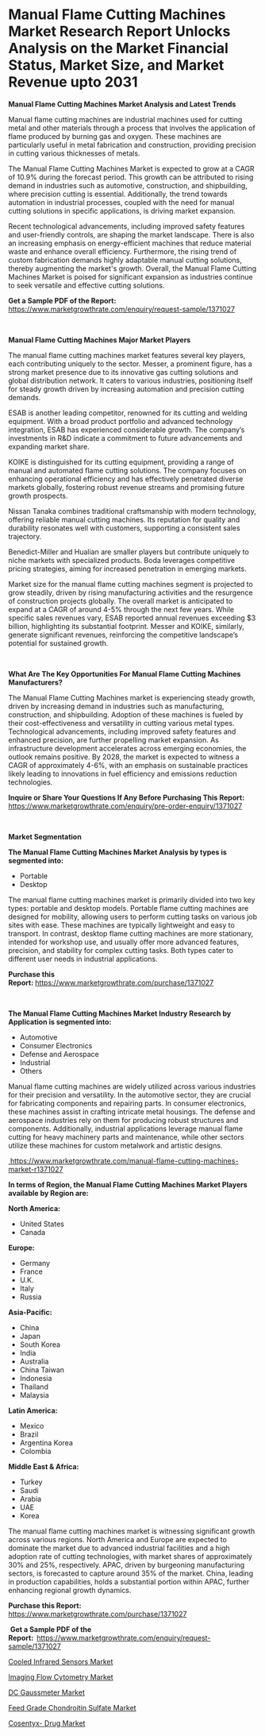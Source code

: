 <p><h1>Manual Flame Cutting Machines Market Research Report Unlocks Analysis on the Market Financial Status, Market Size, and Market Revenue upto 2031</h1></p><p><strong>Manual Flame Cutting Machines Market Analysis and Latest Trends</strong></p>
<p><p>Manual flame cutting machines are industrial machines used for cutting metal and other materials through a process that involves the application of flame produced by burning gas and oxygen. These machines are particularly useful in metal fabrication and construction, providing precision in cutting various thicknesses of metals. </p><p>The Manual Flame Cutting Machines Market is expected to grow at a CAGR of 10.9% during the forecast period. This growth can be attributed to rising demand in industries such as automotive, construction, and shipbuilding, where precision cutting is essential. Additionally, the trend towards automation in industrial processes, coupled with the need for manual cutting solutions in specific applications, is driving market expansion. </p><p>Recent technological advancements, including improved safety features and user-friendly controls, are shaping the market landscape. There is also an increasing emphasis on energy-efficient machines that reduce material waste and enhance overall efficiency. Furthermore, the rising trend of custom fabrication demands highly adaptable manual cutting solutions, thereby augmenting the market's growth. Overall, the Manual Flame Cutting Machines Market is poised for significant expansion as industries continue to seek versatile and effective cutting solutions.</p></p>
<p><strong>Get a Sample PDF of the Report:&nbsp;</strong> <a href="https://www.marketgrowthrate.com/enquiry/request-sample/1371027">https://www.marketgrowthrate.com/enquiry/request-sample/1371027</a></p>
<p>&nbsp;</p>
<p><strong>Manual Flame Cutting Machines Major Market Players</strong></p>
<p><p>The manual flame cutting machines market features several key players, each contributing uniquely to the sector. Messer, a prominent figure, has a strong market presence due to its innovative gas cutting solutions and global distribution network. It caters to various industries, positioning itself for steady growth driven by increasing automation and precision cutting demands.</p><p>ESAB is another leading competitor, renowned for its cutting and welding equipment. With a broad product portfolio and advanced technology integration, ESAB has experienced considerable growth. The company’s investments in R&D indicate a commitment to future advancements and expanding market share.</p><p>KOIKE is distinguished for its cutting equipment, providing a range of manual and automated flame cutting solutions. The company focuses on enhancing operational efficiency and has effectively penetrated diverse markets globally, fostering robust revenue streams and promising future growth prospects.</p><p>Nissan Tanaka combines traditional craftsmanship with modern technology, offering reliable manual cutting machines. Its reputation for quality and durability resonates well with customers, supporting a consistent sales trajectory.</p><p>Benedict-Miller and Hualian are smaller players but contribute uniquely to niche markets with specialized products. Boda leverages competitive pricing strategies, aiming for increased penetration in emerging markets.</p><p>Market size for the manual flame cutting machines segment is projected to grow steadily, driven by rising manufacturing activities and the resurgence of construction projects globally. The overall market is anticipated to expand at a CAGR of around 4-5% through the next few years. While specific sales revenues vary, ESAB reported annual revenues exceeding $3 billion, highlighting its substantial footprint. Messer and KOIKE, similarly, generate significant revenues, reinforcing the competitive landscape’s potential for sustained growth.</p></p>
<p>&nbsp;</p>
<p><strong>What Are The Key Opportunities For Manual Flame Cutting Machines Manufacturers?</strong></p>
<p><p>The Manual Flame Cutting Machines market is experiencing steady growth, driven by increasing demand in industries such as manufacturing, construction, and shipbuilding. Adoption of these machines is fueled by their cost-effectiveness and versatility in cutting various metal types. Technological advancements, including improved safety features and enhanced precision, are further propelling market expansion. As infrastructure development accelerates across emerging economies, the outlook remains positive. By 2028, the market is expected to witness a CAGR of approximately 4-6%, with an emphasis on sustainable practices likely leading to innovations in fuel efficiency and emissions reduction technologies.</p></p>
<p><strong>Inquire or Share Your Questions If Any Before Purchasing This Report:</strong> <a href="https://www.marketgrowthrate.com/enquiry/pre-order-enquiry/1371027">https://www.marketgrowthrate.com/enquiry/pre-order-enquiry/1371027</a></p>
<p>&nbsp;</p>
<p><strong>Market Segmentation</strong></p>
<p><strong>The Manual Flame Cutting Machines Market Analysis by types is segmented into:</strong></p>
<p><ul><li>Portable</li><li>Desktop</li></ul></p>
<p><p>The manual flame cutting machines market is primarily divided into two key types: portable and desktop models. Portable flame cutting machines are designed for mobility, allowing users to perform cutting tasks on various job sites with ease. These machines are typically lightweight and easy to transport. In contrast, desktop flame cutting machines are more stationary, intended for workshop use, and usually offer more advanced features, precision, and stability for complex cutting tasks. Both types cater to different user needs in industrial applications.</p></p>
<p><strong>Purchase this Report:&nbsp;</strong><a href="https://www.marketgrowthrate.com/purchase/1371027">https://www.marketgrowthrate.com/purchase/1371027</a></p>
<p>&nbsp;</p>
<p><strong>The Manual Flame Cutting Machines Market Industry Research by Application is segmented into:</strong></p>
<p><ul><li>Automotive</li><li>Consumer Electronics</li><li>Defense and Aerospace</li><li>Industrial</li><li>Others</li></ul></p>
<p><p>Manual flame cutting machines are widely utilized across various industries for their precision and versatility. In the automotive sector, they are crucial for fabricating components and repairing parts. In consumer electronics, these machines assist in crafting intricate metal housings. The defense and aerospace industries rely on them for producing robust structures and components. Additionally, industrial applications leverage manual flame cutting for heavy machinery parts and maintenance, while other sectors utilize these machines for custom metalwork and artistic designs.</p></p>
<p><a href="https://www.marketgrowthrate.com/manual-flame-cutting-machines-market-r1371027">&nbsp;https://www.marketgrowthrate.com/manual-flame-cutting-machines-market-r1371027</a></p>
<p><strong>In terms of Region, the Manual Flame Cutting Machines Market Players available by Region are:</strong></p>
<p>
    <p> <strong> North America: </strong>
        <ul>
            <li>United States</li>
            <li>Canada</li>
        </ul>
        </p> 
    <p> <strong> Europe: </strong>
        <ul>
            <li>Germany</li>
            <li>France</li>
            <li>U.K.</li>
            <li>Italy</li>
            <li>Russia</li>
        </ul>
        </p> 
    <p> <strong> Asia-Pacific: </strong>
        <ul>
            <li>China</li>
            <li>Japan</li>
            <li>South Korea</li>
            <li>India</li>
            <li>Australia</li>
            <li>China Taiwan</li>
            <li>Indonesia</li>
            <li>Thailand</li>
            <li>Malaysia</li>
        </ul>
        </p> 
    <p> <strong> Latin America: </strong>
        <ul>
            <li>Mexico</li>
            <li>Brazil</li>
            <li>Argentina Korea</li>
            <li>Colombia</li>
        </ul>
        </p> 
    <p> <strong> Middle East & Africa: </strong>
        <ul>
            <li>Turkey</li>
            <li>Saudi</li>
            <li>Arabia</li>
            <li>UAE</li>
            <li>Korea</li>
        </ul>
    </p>
    </p>
<p><p>The manual flame cutting machines market is witnessing significant growth across various regions. North America and Europe are expected to dominate the market due to advanced industrial facilities and a high adoption rate of cutting technologies, with market shares of approximately 30% and 25%, respectively. APAC, driven by burgeoning manufacturing sectors, is forecasted to capture around 35% of the market. China, leading in production capabilities, holds a substantial portion within APAC, further enhancing regional growth dynamics.</p></p>
<p><strong>Purchase this Report: </strong><a href="https://www.marketgrowthrate.com/purchase/1371027">https://www.marketgrowthrate.com/purchase/1371027</a></p>
<p>&nbsp;<strong>Get a Sample PDF of the Report:&nbsp;&nbsp;</strong><a href="https://www.marketgrowthrate.com/enquiry/request-sample/1371027">https://www.marketgrowthrate.com/enquiry/request-sample/1371027</a></p>
<p><strong></strong></p>
<p><p><a href="https://medium.com/@joespinka88967/what-are-the-growth-drivers-in-cooled-infrared-sensors-market-f2cf5fb6919d">Cooled Infrared Sensors Market</a></p><p><a href="https://www.linkedin.com/pulse/global-imaging-flow-cytometry-market-trends-analysis-future-erelc">Imaging Flow Cytometry Market</a></p><p><a href="https://www.linkedin.com/pulse/dc-gaussmeter-market-share-size-trends-industry-analysis-report-1bqyc">DC Gaussmeter Market</a></p><p><a href="https://issuu.com/reportprime-2/docs/feed-grade-chondroitin-sulfate-mark_f0cd159665444e">Feed Grade Chondroitin Sulfate Market</a></p><p><a href="https://medium.com/@rudyswaniafgwski56664/cosentyx-drug-market-research-report-exploring-market-size-and-revenue-analysis-for-cosentyx-62b1a5067adc?postPublishedType=repub">Cosentyx- Drug Market</a></p></p>
